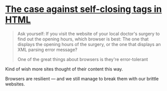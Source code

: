 # [The case against self-closing tags in HTML](https://jakearchibald.com/2023/against-self-closing-tags-in-html/)

> Ask yourself: If you visit the website of your local doctor's surgery to find out the opening hours, which browser is best: The one that displays the opening hours of the surgery, or the one that displays an XML parsing error message?
> 
> One of the great things about browsers is they're error-tolerant

Kind of wish more sites thought of their content this way.

Browsers are resilient — and we still manage to break them with our brittle websites.